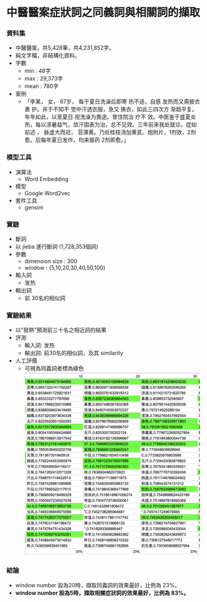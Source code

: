 #  中醫醫案症狀詞之同義詞與相關詞的擷取

### 資料集
- 中醫醫案，共5,428筆，共4,231,852字。
- 純文字檔，非結構化資料。
- 字數
  - min : 48字
  - max : 29,373字
  - mean : 780字
- 案例
  - 「李某， 女， 67岁。 每于夏日洗澡后即寒 热不适，自感 发热而又需披衣裹 护。并于不知不 觉中汗透衣服，急又 换衣，如此三四次方 渐趋平复。年年如此，以至夏日 视洗澡为畏途。曾住院治 疗不 效。中医鉴于盛夏炎热，每以涤暑益气，敛汗固表为治，总不见效。三年前来我处就诊。症如前述 ， 脉虚大而迟， 苔薄黄。乃处桂枝汤加黄芪、炮附片，1剂效，2剂愈。后每年夏日发作，均来服药 2剂即愈。」
  
### 模型工具
- 演算法
  - Word Embedding
- 模型
  - Google Word2vec 
- 套件工具
  - gensim

### 實驗
- 斷詞
 - 以 jieba 進行斷詞 (1,728,353個詞) 
- 參數
  - dimension size : 300
  - window : {5,10,20,30,40,50,100}
- 輸入詞
  - 发热
- 輸出詞
  - 前 30名的相似詞

### 實驗結果
- 以”發熱”預測前三十名之相近詞的結果
- 評測
  - 輸入詞: 发热
  - 輸出詞: 前30名的相似詞，及其 similarity
- 人工評價
  - 可視為同義詞者標為綠色
![table.png](./report/table.png)

### 結論
- window number 設為20時，擷取同義詞的效果最好，比例為 23%。
- **window number 設為5時，擷取相關症狀詞的效果最好，比例為 83%。**


